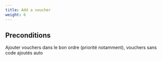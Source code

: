 ```yaml
---
title: Add a voucher
weight: 6
---
```


## Preconditions

Ajouter vouchers dans le bon ordre (priorité notamment), vouchers sans code ajoutés auto
